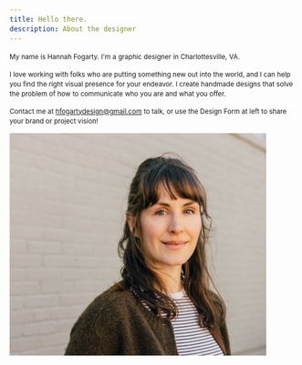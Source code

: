 ```yaml
---
title: Hello there.
description: About the designer
---
```


<small style="line-height:1.2">My name is Hannah Fogarty. I'm a graphic designer in Charlottesville, VA.</small>

<small style="line-height:1.2">I love working with folks who are putting something new out into the world, and I can help you find the right visual presence for your endeavor. I create handmade designs that solve the problem of how to communicate who you are and what you offer.</small>

<small style="line-height:1.2">Contact me at hfogartydesign@gmail.com to talk, or use the Design Form at left to share your brand or project vision!</small>


<img src="/images/crop_hadshot.JPG" width="450">

